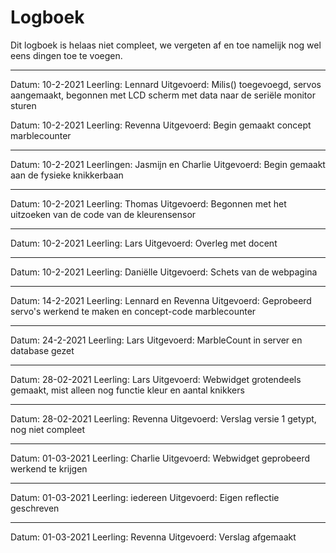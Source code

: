 # Logboek

Dit logboek is helaas niet compleet, we vergeten af en toe namelijk nog wel eens dingen toe te voegen.

---

Datum: 10-2-2021
Leerling: Lennard
Uitgevoerd: Milis() toegevoegd, servos aangemaakt, begonnen met LCD scherm met data naar de seriële monitor sturen


Datum: 10-2-2021
Leerling: Revenna 
Uitgevoerd: Begin gemaakt concept marblecounter

---

Datum: 10-2-2021
Leerlingen: Jasmijn en Charlie
Uitgevoerd: Begin gemaakt aan de fysieke knikkerbaan

---

Datum: 10-2-2021
Leerling: Thomas
Uitgevoerd: Begonnen met het uitzoeken van de code van de kleurensensor

---

Datum: 10-2-2021
Leerling: Lars 
Uitgevoerd: Overleg met docent

---

Datum: 10-2-2021
Leerling: Daniëlle 
Uitgevoerd: Schets van de webpagina

---

Datum: 14-2-2021
Leerling: Lennard en Revenna
Uitgevoerd: Geprobeerd servo's werkend te maken en concept-code marblecounter 

---

Datum: 24-2-2021
Leerling: Lars
Uitgevoerd: MarbleCount in server en database gezet

---

Datum: 28-02-2021
Leerling: Lars
Uitgevoerd: Webwidget grotendeels gemaakt, mist alleen nog functie kleur en aantal knikkers

---

Datum: 28-02-2021
Leerling: Revenna
Uitgevoerd: Verslag versie 1 getypt, nog niet compleet

---

Datum: 01-03-2021
Leerling: Charlie
Uitgevoerd: Webwidget geprobeerd werkend te krijgen

---

Datum: 01-03-2021
Leerling: iedereen
Uitgevoerd: Eigen reflectie geschreven

---

Datum: 01-03-2021
Leerling: Revenna
Uitgevoerd: Verslag afgemaakt 
